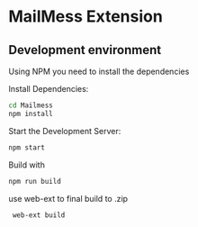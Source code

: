 # MailMess Extension

## Development environment

Using NPM you need to install the dependencies

Install Dependencies:

```bash
cd Mailmess
npm install
```

Start the Development Server:

```bash
npm start
```

Build with

```bash
npm run build
```

use web-ext to final build to .zip

```bash
 web-ext build
```
